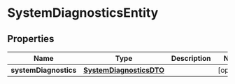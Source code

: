

# SystemDiagnosticsEntity

## Properties

Name | Type | Description | Notes
------------ | ------------- | ------------- | -------------
**systemDiagnostics** | [**SystemDiagnosticsDTO**](SystemDiagnosticsDTO.md) |  |  [optional]



